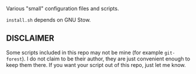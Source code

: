 Various "small" configuration files and scripts.

`install.sh` depends on GNU Stow.

DISCLAIMER
----------

Some scripts included in this repo may not be mine (for example
`git-forest`). I do not claim to be their author, they are just
convenient enough to keep them there. If you want your script out of
this repo, just let me know.
